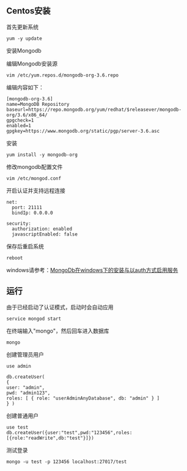 ## Centos安装

首先更新系统

```
yum -y update
```

安装Mongodb

编辑Mongodb安装源


```
vim /etc/yum.repos.d/mongodb-org-3.6.repo
```

编辑内容如下：


```
[mongodb-org-3.6]
name=MongoDB Repository
baseurl=https://repo.mongodb.org/yum/redhat/$releasever/mongodb-org/3.6/x86_64/
gpgcheck=1
enabled=1
gpgkey=https://www.mongodb.org/static/pgp/server-3.6.asc
```

安装

```
yum install -y mongodb-org
```

修改mongodb配置文件


```
vim /etc/mongod.conf
```

开启认证并支持远程连接

```
net:
  port: 21111
  bindIp: 0.0.0.0

security:
  authorization: enabled
  javascriptEnabled: false
```
保存后重启系统


```
reboot
```

windows请参考：[MongoDb在windows下的安装与以auth方式启用服务](https://www.cnblogs.com/yjq-code/p/6880625.html)

## 运行

由于已经启动了认证模式，启动时会自动应用


```
service mongod start
```

在终端输入"mongo"，然后回车进入数据库

```
mongo
```

创建管理员用户


```
use admin

db.createUser( 
{ 
user: "admin", 
pwd: "admin123", 
roles: [ { role: "userAdminAnyDatabase", db: "admin" } ] 
} )
```
创建普通用户

```
use test
db.createUser({user:"test",pwd:"123456",roles:[{role:"readWrite",db:"test"}]})
```

测试登录

```
mongo -u test -p 123456 localhost:27017/test
```
